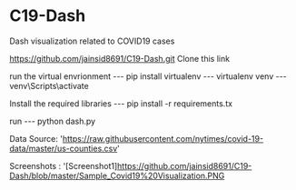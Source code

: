 # C19-Dash
Dash visualization related to COVID19 cases

https://github.com/jainsid8691/C19-Dash.git Clone this link

run the virtual envrionment --- pip install virtualenv --- virtualenv venv --- venv\Scripts\activate

Install the required libraries --- pip install -r requirements.tx

run --- python dash.py


Data Source: 'https://raw.githubusercontent.com/nytimes/covid-19-data/master/us-counties.csv'

Screenshots : '[Screenshot1]https://github.com/jainsid8691/C19-Dash/blob/master/Sample_Covid19%20Visualization.PNG

